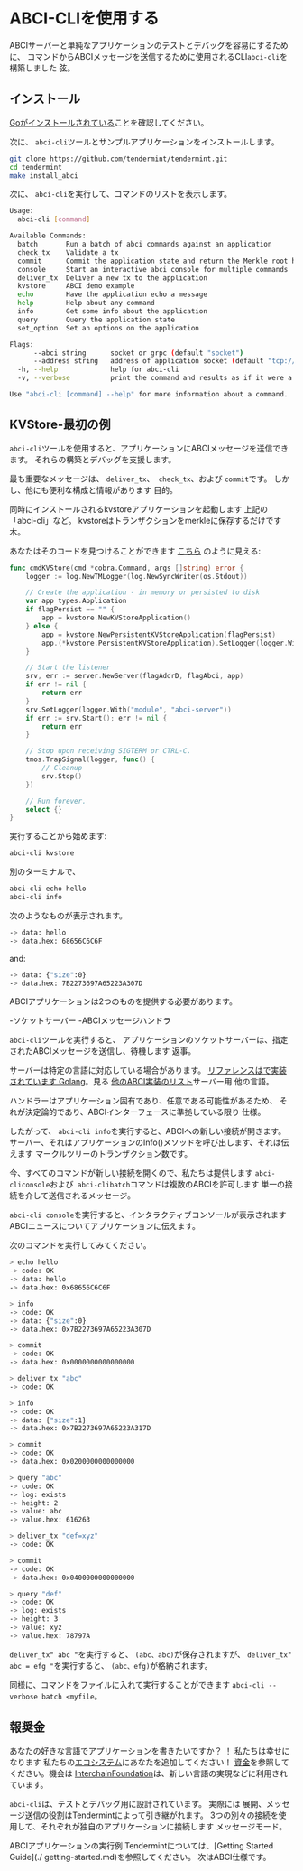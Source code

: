# ABCI-CLIを使用する

ABCIサーバーと単純なアプリケーションのテストとデバッグを容易にするために、
コマンドからABCIメッセージを送信するために使用されるCLI`abci-cli`を構築しました
弦。

## インストール

[Goがインストールされている](https://golang.org/doc/install)ことを確認してください。

次に、 `abci-cli`ツールとサンプルアプリケーションをインストールします。

```sh
git clone https://github.com/tendermint/tendermint.git
cd tendermint
make install_abci
```

次に、 `abci-cli`を実行して、コマンドのリストを表示します。

```sh
Usage:
  abci-cli [command]

Available Commands:
  batch       Run a batch of abci commands against an application
  check_tx    Validate a tx
  commit      Commit the application state and return the Merkle root hash
  console     Start an interactive abci console for multiple commands
  deliver_tx  Deliver a new tx to the application
  kvstore     ABCI demo example
  echo        Have the application echo a message
  help        Help about any command
  info        Get some info about the application
  query       Query the application state
  set_option  Set an options on the application

Flags:
      --abci string      socket or grpc (default "socket")
      --address string   address of application socket (default "tcp://127.0.0.1:26658")
  -h, --help             help for abci-cli
  -v, --verbose          print the command and results as if it were a console session

Use "abci-cli [command] --help" for more information about a command.
```

## KVStore-最初の例

`abci-cli`ツールを使用すると、アプリケーションにABCIメッセージを送信できます。
それらの構築とデバッグを支援します。

最も重要なメッセージは、 `deliver_tx`、` check_tx`、および `commit`です。
しかし、他にも便利な構成と情報があります
目的。

同時にインストールされるkvstoreアプリケーションを起動します
上記の「abci-cli」など。 kvstoreはトランザクションをmerkleに保存するだけです
木。

あなたはそのコードを見つけることができます
[こちら](https://github.com/tendermint/tendermint/blob/master/abci/cmd/abci-cli/abci-cli.go)
のように見える:

```go
func cmdKVStore(cmd *cobra.Command, args []string) error {
    logger := log.NewTMLogger(log.NewSyncWriter(os.Stdout))

    // Create the application - in memory or persisted to disk
    var app types.Application
    if flagPersist == "" {
        app = kvstore.NewKVStoreApplication()
    } else {
        app = kvstore.NewPersistentKVStoreApplication(flagPersist)
        app.(*kvstore.PersistentKVStoreApplication).SetLogger(logger.With("module", "kvstore"))
    }

    // Start the listener
    srv, err := server.NewServer(flagAddrD, flagAbci, app)
    if err != nil {
        return err
    }
    srv.SetLogger(logger.With("module", "abci-server"))
    if err := srv.Start(); err != nil {
        return err
    }

    // Stop upon receiving SIGTERM or CTRL-C.
    tmos.TrapSignal(logger, func() {
        // Cleanup
        srv.Stop()
    })

    // Run forever.
    select {}
}
```

実行することから始めます:

```sh
abci-cli kvstore
```

別のターミナルで、

```sh
abci-cli echo hello
abci-cli info
```

次のようなものが表示されます。

```sh
-> data: hello
-> data.hex: 68656C6C6F
```

and:

```sh
-> data: {"size":0}
-> data.hex: 7B2273697A65223A307D
```

ABCIアプリケーションは2つのものを提供する必要があります。

-ソケットサーバー
-ABCIメッセージハンドラ

`abci-cli`ツールを実行すると、
アプリケーションのソケットサーバーは、指定されたABCIメッセージを送信し、待機します
返事。

サーバーは特定の言語に対応している場合があります。
[リファレンスはで実装されています
Golang](https://github.com/tendermint/tendermint/tree/master/abci/server)。見る
[他のABCI実装のリスト](https://github.com/tendermint/awesome#ecosystem)サーバー用
他の言語。

ハンドラーはアプリケーション固有であり、任意である可能性があるため、
それが決定論的であり、ABCIインターフェースに準拠している限り
仕様。

したがって、 `abci-cli info`を実行すると、ABCIへの新しい接続が開きます。
サーバー、それはアプリケーションのInfo()メソッドを呼び出します、それは伝えます
マークルツリーのトランザクション数です。

今、すべてのコマンドが新しい接続を開くので、私たちは提供します
`abci-cliconsole`および` abci-clibatch`コマンドは複数のABCIを許可します
単一の接続を介して送信されるメッセージ。

`abci-cli console`を実行すると、インタラクティブコンソールが表示されます
ABCIニュースについてアプリケーションに伝えます。

次のコマンドを実行してみてください。

```sh
> echo hello
-> code: OK
-> data: hello
-> data.hex: 0x68656C6C6F

> info
-> code: OK
-> data: {"size":0}
-> data.hex: 0x7B2273697A65223A307D

> commit
-> code: OK
-> data.hex: 0x0000000000000000

> deliver_tx "abc"
-> code: OK

> info
-> code: OK
-> data: {"size":1}
-> data.hex: 0x7B2273697A65223A317D

> commit
-> code: OK
-> data.hex: 0x0200000000000000

> query "abc"
-> code: OK
-> log: exists
-> height: 2
-> value: abc
-> value.hex: 616263

> deliver_tx "def=xyz"
-> code: OK

> commit
-> code: OK
-> data.hex: 0x0400000000000000

> query "def"
-> code: OK
-> log: exists
-> height: 3
-> value: xyz
-> value.hex: 78797A
```

`deliver_tx" abc "`を実行すると、 `(abc、abc)`が保存されますが、
`deliver_tx" abc = efg "`を実行すると、 `(abc、efg)`が格納されます。

同様に、コマンドをファイルに入れて実行することができます
`abci-cli --verbose batch <myfile`。

## 報奨金

あなたの好きな言語でアプリケーションを書きたいですか？ ！ 私たちは幸せになります
私たちの[エコシステム](https://github.com/tendermint/awesome#ecosystem)にあなたを追加してください！
[資金](https://github.com/interchainio/funding)を参照してください。機会は
[InterchainFoundation](https://interchain.io/)は、新しい言語の実現などに利用されています。

`abci-cli`は、テストとデバッグ用に設計されています。 実際には
展開、メッセージ送信の役割はTendermintによって引き継がれます。
3つの別々の接続を使用して、それぞれが独自のアプリケーションに接続します
メッセージモード。

ABCIアプリケーションの実行例
Tendermintについては、[Getting Started Guide](./ getting-started.md)を参照してください。
次はABCI仕様です。
